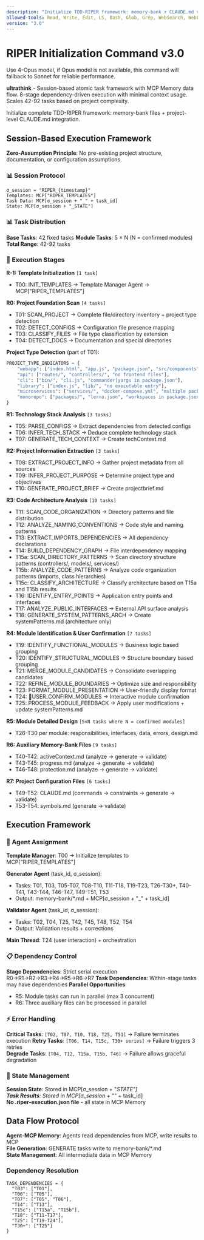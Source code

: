 ```yaml
---
description: "Initialize TDD-RIPER framework: memory-bank + CLAUDE.md via session-based orchestration"
allowed-tools: Read, Write, Edit, LS, Bash, Glob, Grep, WebSearch, WebFetch, TodoWrite, Task
version: "3.0"
---
```


# RIPER Initialization Command v3.0

Use 4-Opus model, if Opus model is not available, this command will fallback to Sonnet for reliable performance.

**ultrathink** - Session-based atomic task framework with MCP Memory data flow. 8-stage dependency-driven execution with minimal context usage. Scales 42-92 tasks based on project complexity.

Initialize complete TDD-RIPER framework: memory-bank files + project-level CLAUDE.md integration.

## Session-Based Execution Framework

**Zero-Assumption Principle**: No pre-existing project structure, documentation, or configuration assumptions.

### 📊 Session Protocol
```
σ_session = "RIPER_{timestamp}"
Templates: MCP["RIPER_TEMPLATES"]  
Task Data: MCP[σ_session + "_" + task_id]
State: MCP[σ_session + "_STATE"]
```

### 📊 Task Distribution
**Base Tasks**: 42 fixed tasks
**Module Tasks**: 5 × N (N = confirmed modules)  
**Total Range**: 42-92 tasks

### 🔄 Execution Stages

**R-1: Template Initialization** `[1 task]`
- T00: INIT_TEMPLATES → Template Manager Agent → MCP["RIPER_TEMPLATES"]

**R0: Project Foundation Scan** `[4 tasks]`
- T01: SCAN_PROJECT → Complete file/directory inventory + project type detection
- T02: DETECT_CONFIGS → Configuration file presence mapping  
- T03: CLASSIFY_FILES → File type classification by extension
- T04: DETECT_DOCS → Documentation and special directories

**Project Type Detection** (part of T01):
```python
PROJECT_TYPE_INDICATORS = {
    "webapp": ["index.html", "app.js", "package.json", "src/components"],
    "api": ["routes/", "controllers/", "no frontend files"],
    "cli": ["bin/", "cli.js", "commander|yargs in package.json"],
    "library": ["index.js", "lib/", "no executable entry"],
    "microservices": ["services/", "docker-compose.yml", "multiple packages"],
    "monorepo": ["packages/", "lerna.json", "workspaces in package.json"]
}
```

**R1: Technology Stack Analysis** `[3 tasks]`
- T05: PARSE_CONFIGS → Extract dependencies from detected configs
- T06: INFER_TECH_STACK → Deduce complete technology stack
- T07: GENERATE_TECH_CONTEXT → Create techContext.md

**R2: Project Information Extraction** `[3 tasks]`  
- T08: EXTRACT_PROJECT_INFO → Gather project metadata from all sources
- T09: INFER_PROJECT_PURPOSE → Determine project type and objectives
- T10: GENERATE_PROJECT_BRIEF → Create projectbrief.md

**R3: Code Architecture Analysis** `[10 tasks]`
- T11: SCAN_CODE_ORGANIZATION → Directory patterns and file distribution
- T12: ANALYZE_NAMING_CONVENTIONS → Code style and naming patterns  
- T13: EXTRACT_IMPORTS_DEPENDENCIES → All dependency declarations
- T14: BUILD_DEPENDENCY_GRAPH → File interdependency mapping
- T15a: SCAN_DIRECTORY_PATTERNS → Scan directory structure patterns (controllers/, models/, services/)
- T15b: ANALYZE_CODE_PATTERNS → Analyze code organization patterns (imports, class hierarchies)
- T15c: CLASSIFY_ARCHITECTURE → Classify architecture based on T15a and T15b results
- T16: IDENTIFY_ENTRY_POINTS → Application entry points and interfaces
- T17: ANALYZE_PUBLIC_INTERFACES → External API surface analysis
- T18: GENERATE_SYSTEM_PATTERNS_ARCH → Create systemPatterns.md (architecture only)

**R4: Module Identification & User Confirmation** `[7 tasks]`
- T19: IDENTIFY_FUNCTIONAL_MODULES → Business logic based grouping
- T20: IDENTIFY_STRUCTURAL_MODULES → Structure boundary based grouping  
- T21: MERGE_MODULE_CANDIDATES → Consolidate overlapping candidates
- T22: REFINE_MODULE_BOUNDARIES → Optimize size and responsibility
- T23: FORMAT_MODULE_PRESENTATION → User-friendly display format
- T24: 👤USER_CONFIRM_MODULES → Interactive module confirmation
- T25: PROCESS_MODULE_FEEDBACK → Apply user modifications + update systemPatterns.md

**R5: Module Detailed Design** `[5×N tasks where N = confirmed modules]`
- T26-T30 per module: responsibilities, interfaces, data, errors, design.md

**R6: Auxiliary Memory-Bank Files** `[9 tasks]`
- T40-T42: activeContext.md (analyze → generate → validate)
- T43-T45: progress.md (analyze → generate → validate)
- T46-T48: protection.md (analyze → generate → validate)

**R7: Project Configuration Files** `[6 tasks]`
- T49-T52: CLAUDE.md (commands → constraints → generate → validate)
- T53-T54: symbols.md (generate → validate)

## Execution Framework

### 🤖 Agent Assignment

**Template Manager**: T00 → Initialize templates to MCP["RIPER_TEMPLATES"]

**Generator Agent** (task_id, σ_session):
- Tasks: T01, T03, T05-T07, T08-T10, T11-T18, T19-T23, T26-T30+, T40-T41, T43-T44, T46-T47, T49-T51, T53
- Output: memory-bank/*.md + MCP[σ_session + "_" + task_id]

**Validator Agent** (task_id, σ_session):
- Tasks: T02, T04, T25, T42, T45, T48, T52, T54
- Output: Validation results + corrections

**Main Thread**: T24 (user interaction) + orchestration

### 📋 Dependency Control

**Stage Dependencies**: Strict serial execution R0→R1→R2→R3→R4→R5→R6→R7
**Task Dependencies**: Within-stage tasks may have dependencies
**Parallel Opportunities**:
- R5: Module tasks can run in parallel (max 3 concurrent)  
- R6: Three auxiliary files can be processed in parallel

### ⚡ Error Handling

**Critical Tasks**: `[T02, T07, T10, T18, T25, T51]` → Failure terminates execution
**Retry Tasks**: `[T06, T14, T15c, T30+ series]` → Failure triggers 3 retries  
**Degrade Tasks**: `[T04, T12, T15a, T15b, T46]` → Failure allows graceful degradation

### 💾 State Management

**Session State**: Stored in MCP[σ_session + "_STATE"]  
**Task Results**: Stored in MCP[σ_session + "_" + task_id]  
**No .riper-execution.json file** - all state in MCP Memory

## Data Flow Protocol

**Agent-MCP Memory**: Agents read dependencies from MCP, write results to MCP  
**File Generation**: GENERATE tasks write to memory-bank/*.md  
**State Management**: All intermediate data in MCP Memory

### Dependency Resolution

```
TASK_DEPENDENCIES = {
  "T03": ["T01"],
  "T06": ["T05"],
  "T07": ["T05", "T06"],
  "T14": ["T13"],
  "T15c": ["T15a", "T15b"],
  "T18": ["T11-T17"],
  "T25": ["T19-T24"],
  "T30+": ["T25"]
}
```